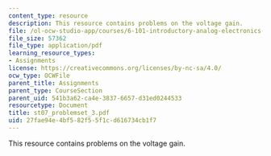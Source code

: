 ```yaml
---
content_type: resource
description: This resource contains problems on the voltage gain.
file: /ol-ocw-studio-app/courses/6-101-introductory-analog-electronics-laboratory-spring-2007/27fae94e4bf582f55f1cd616734cb1f7_st07_problemset_3.pdf
file_size: 57362
file_type: application/pdf
learning_resource_types:
- Assignments
license: https://creativecommons.org/licenses/by-nc-sa/4.0/
ocw_type: OCWFile
parent_title: Assignments
parent_type: CourseSection
parent_uid: 541b3a62-ca4e-3837-6657-d31ed0244533
resourcetype: Document
title: st07_problemset_3.pdf
uid: 27fae94e-4bf5-82f5-5f1c-d616734cb1f7
---
```

This resource contains problems on the voltage gain.
